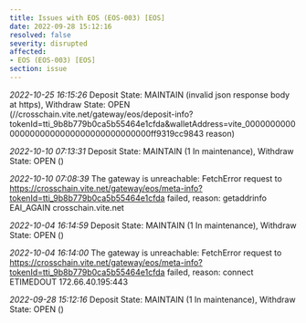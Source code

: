 ```yaml
---
title: Issues with EOS (EOS-003) [EOS]
date: 2022-09-28 15:12:16
resolved: false
severity: disrupted
affected:
- EOS (EOS-003) [EOS]
section: issue
---
```


*2022-10-25 16:15:26* Deposit State: MAINTAIN (invalid json response body at https), Withdraw State: OPEN (//crosschain.vite.net/gateway/eos/deposit-info?tokenId=tti_9b8b779b0ca5b55464e1cfda&walletAddress=vite_00000000000000000000000000000000000000ff9319cc9843 reason)

*2022-10-10 07:13:31* Deposit State: MAINTAIN (1 In maintenance), Withdraw State: OPEN ()

*2022-10-10 07:08:39* The gateway is unreachable: FetchError request to https://crosschain.vite.net/gateway/eos/meta-info?tokenId=tti_9b8b779b0ca5b55464e1cfda failed, reason: getaddrinfo EAI_AGAIN crosschain.vite.net

*2022-10-04 16:14:59* Deposit State: MAINTAIN (1 In maintenance), Withdraw State: OPEN ()

*2022-10-04 16:14:00* The gateway is unreachable: FetchError request to https://crosschain.vite.net/gateway/eos/meta-info?tokenId=tti_9b8b779b0ca5b55464e1cfda failed, reason: connect ETIMEDOUT 172.66.40.195:443

*2022-09-28 15:12:16* Deposit State: MAINTAIN (1 In maintenance), Withdraw State: OPEN ()